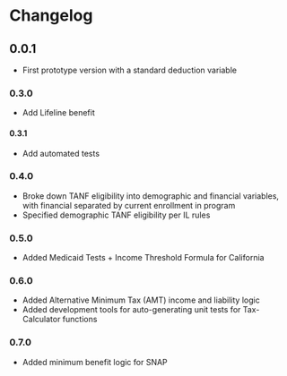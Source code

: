 # Changelog

## 0.0.1

* First prototype version with a standard deduction variable

### 0.3.0

* Add Lifeline benefit

#### 0.3.1

* Add automated tests

### 0.4.0

* Broke down TANF eligibility into demographic and financial variables, with financial separated by current enrollment in program
* Specified demographic TANF eligibility per IL rules

### 0.5.0

* Added Medicaid Tests + Income Threshold Formula for California 

### 0.6.0

* Added Alternative Minimum Tax (AMT) income and liability logic
* Added development tools for auto-generating unit tests for Tax-Calculator functions

### 0.7.0

* Added minimum benefit logic for SNAP
